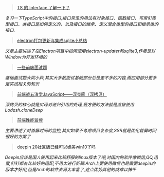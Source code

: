 > [TS 的 Interface 了解一下？](https://juejin.cn/post/6844903799459414029)

*复习一下TypeScript中的接口,接口常见的用法有对象接口、函数接口、可索引类型接口、类接口是如何定义的，以及接口的继承、定义混合类型的接口和继承类的接口.*

> [electron打包更新与集成sqlite小总结](https://juejin.im/post/5ca44a84e51d45240279496c)

*文章主要讲述了在Electron项目中如何使用electron-updater和sqlite3,作者是以Window为开发环境的*

> [一些前端面试题](https://juejin.im/post/5ca1ac256fb9a05e6938d2d1)

*基础面试题大同小异,其实大多数面试基础部分总是差不多的内容,而应用部分更多是实践相关的知识*


> [前端战五渣学JavaScript——深克隆（深拷贝）](https://juejin.cn/post/6844903812612915213)

*深拷贝的核心就是实现对递归引用的处理,最方便的方法就是直接使用Lodash.cloneDeep*

> [前端性能监控](https://juejin.cn/post/6844903812537253895)

*主要讲述了对首屏时间的监控,其实如果不考虑项目复杂度,SSR就是优化首屏时间很好的方案了*

> [deepin 20社区版已经可以媲美win10了吗](https://zhuanlan.zhihu.com/p/212660807)

*Deepin应该是国人使用起来比较舒服的linux版本了吧,对国内的软件像微信,QQ,迅雷,钉钉都有比较好的适配,不用太进行折腾.Arch上要使用微信也是需要deepin的版本才好用,但是Arch的软件资源太丰富了,这点优势其他的就难以抹平*